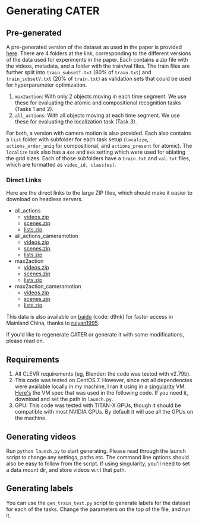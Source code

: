 # Generating CATER


## Pre-generated
A pre-generated version of the dataset as used in the paper is provided [here](https://cmu.box.com/s/w1baekogh29fgu3zg7gr6k446xdalgf2).
There are 4 folders at the link, corresponding to the different versions of the data used for experiments in the paper. Each contains a zip file with the videos, metadata, and a folder with the train/val files. The train files are further split into `train_subsetT.txt` (80% of `train.txt`) and `train_subsetV.txt` (20% of `train.txt`) as validation sets that could be used for hyperparameter optimization.

1. `max2action`: With only 2 objects moving in each time segment. We use these for evaluating the atomic and compositional recognition tasks (Tasks 1 and 2).
2. `all_actions`: With all objects moving at each time segment. We use these for evaluating the localization task (Task 3).

For both, a version with camera motion is also provided. Each also contains a `list` folder with subfolder for each task setup (`localize`, `actions_order_uniq` for compositional, and `actions_present` for atomic). The `localize` task also has a `4x4` and `8x8` setting which were used for ablating the grid sizes. Each of those subfolders have a `train.txt` and `val.txt` files, which are formatted as `video_id, class(es)`.

### Direct Links
Here are the direct links to the large ZIP files, which should make it easier to download on headless servers.

- all_actions
   - [videos.zip](https://cmu.box.com/shared/static/97kztikj3zwcgv5zu2by6c1jhlvh1d7x.zip)
   - [scenes.zip](https://cmu.box.com/shared/static/6pfetd8s5k7f6bettrpfv11xiqsgou39.zip)
   - [lists.zip](https://cmu.box.com/shared/static/jr2cc6zomqb01hmzvjztpuip3h0sz8vz.zip)
- all_actions_cameramotion
   - [videos.zip](https://cmu.box.com/shared/static/fevyo9fyzeb6vm418yaqjp3gi7tl9azb.zip)
   - [scenes.zip](https://cmu.box.com/shared/static/4u3v9rgusav887i9jfsesfa32yhoo104.zip)
   - [lists.zip](https://cmu.box.com/shared/static/zua3a0afxtuxrkh3jnnkduwkodv816k1.zip)
- max2action
   - [videos.zip](https://cmu.box.com/shared/static/jgbch9enrcfvxtwkrqsdbitwvuwnopl0.zip)
   - [scenes.zip](https://cmu.box.com/shared/static/922x4qs3feynstjj42muecrlch1o7pmv.zip)
   - [lists.zip](https://cmu.box.com/shared/static/7svgta3kqat1jhe9kp0zuptt3vrvarzw.zip)
- max2action_cameramotion
   - [videos.zip](https://cmu.box.com/shared/static/yvhx9p5haip5abzh9i2fofssjpq34zwz.zip)
   - [scenes.zip](https://cmu.box.com/shared/static/zfau8j1e6n7ylobf0g1d2wjdgdu86j2e.zip)
   - [lists.zip](https://cmu.box.com/shared/static/i9kexj33if00t338esnw93uzm5f6sfar.zip)

This data is also available on [baidu](https://pan.baidu.com/s/1Jd5xM6J9mNdobBR33yfQPA) (code: d9nk) for faster access in Mainland China, thanks to [ruiyan1995](https://github.com/ruiyan1995).


If you'd like to regenerate CATER or generate it with some modifications, please read on.


## Requirements
1. All CLEVR requirements (eg, Blender: the code was tested with v2.79b).
2. This code was tested on CentOS 7. However, since not all dependencies were available locally in my machine, I ran it using in a [singularity](https://sylabs.io/docs/) VM. [Here's](https://cmu.box.com/shared/static/krg7ehliaidruxjk21nfxsa0gge2uf2o.img) the VM spec that was used in the following code. If you need it, download and set the path in `launch.py`.
3. GPU: This code was tested with TITAN-X GPUs, though it should be compatible with most NVIDIA GPUs. By default it will use all the GPUs on the machine.


## Generating videos

Run `python launch.py` to start generating. Please read through the launch script to change any settings, paths etc. The command line options should also be easy to follow from the script. If using singularity, you'll need to set a data mount dir, and store videos w.r.t that path.

## Generating labels

You can use the `gen_train_test.py` script to generate labels for the dataset for each of the tasks. Change the parameters on the top of the file, and run it.
